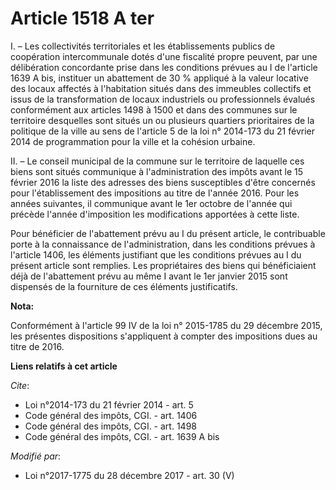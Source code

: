 # Article 1518 A ter

I. – Les collectivités territoriales et les établissements publics de coopération intercommunale dotés d'une fiscalité propre
peuvent, par une délibération concordante prise dans les conditions prévues au I de l'article 1639 A bis, instituer un
abattement de 30 % appliqué à la valeur locative des locaux affectés à l'habitation situés dans des immeubles collectifs et
issus de la transformation de locaux industriels ou professionnels évalués conformément aux articles 1498 à 1500 et dans des
communes sur le territoire desquelles sont situés un ou plusieurs quartiers prioritaires de la politique de la ville au sens
de l'article 5 de la loi n° 2014-173 du 21 février 2014 de programmation pour la ville et la cohésion urbaine.

II. – Le conseil municipal de la commune sur le territoire de laquelle ces biens sont situés communique à l'administration
des impôts avant le 15 février 2016 la liste des adresses des biens susceptibles d'être concernés pour l'établissement des
impositions au titre de l'année 2016. Pour les années suivantes, il communique avant le 1er octobre de l'année qui précède
l'année d'imposition les modifications apportées à cette liste.

Pour bénéficier de l'abattement prévu au I du présent article, le contribuable porte à la connaissance de l'administration,
dans les conditions prévues à l'article 1406, les éléments justifiant que les conditions prévues au I du présent article sont
remplies. Les propriétaires des biens qui bénéficiaient déjà de l'abattement prévu au même I avant le 1er janvier 2015 sont
dispensés de la fourniture de ces éléments justificatifs.

**Nota:**

Conformément à l'article 99 IV de la loi n° 2015-1785 du 29 décembre 2015, les présentes dispositions s'appliquent à compter
des impositions dues au titre de 2016.

**Liens relatifs à cet article**

_Cite_:

  - Loi n°2014-173 du 21 février 2014 - art. 5
  - Code général des impôts, CGI. - art. 1406
  - Code général des impôts, CGI. - art. 1498
  - Code général des impôts, CGI. - art. 1639 A bis

_Modifié par_:

  - Loi n°2017-1775 du 28 décembre 2017 - art. 30 (V)
